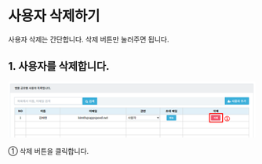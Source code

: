 # 사용자 삭제하기
사용자 삭제는 간단합니다. 삭제 버튼만 눌러주면 됩니다.

## 1. 사용자를 삭제합니다.

![사용자를 삭제합니다](/media/image219.png)

①	삭제 버튼을 클릭합니다.